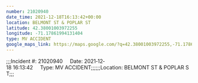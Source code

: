 ```yaml
---
number: 21020940
date_time: 2021-12-18T16:13:42+00:00
location: BELMONT ST & POPLAR ST
latitude: 42.38001003972255
longitude: -71.17861994131404
type: MV ACCIDENT
google_maps_link: https://maps.google.com/?q=42.38001003972255,-71.17861994131404
---
```


;;;Incident #: 21020940     Date: 2021‐12‐18 16:13:42     Type: MV ACCIDENT;;;;;;Location: BELMONT ST & POPLAR ST;;;

